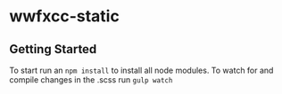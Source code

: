 # wwfxcc-static
## Getting Started
To start run an `npm install` to install all node modules. 
To watch for and compile changes in the .scss run `gulp watch`

